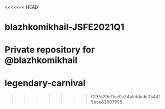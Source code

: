 <<<<<<< HEAD
# blazhkomikhail-JSFE2021Q1
Private repository for @blazhkomikhail
=======
# legendary-carnival
>>>>>>> f097e29ef1ce0c34a5ddadc0544f5bce83007995
